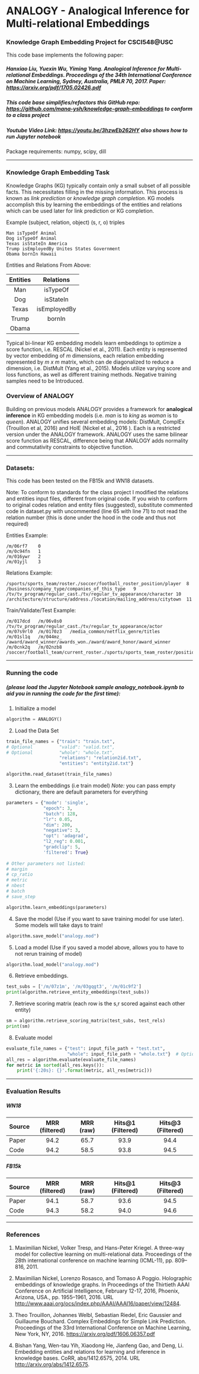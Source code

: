 # ANALOGY - Analogical Inference for Multi-relational Embeddings

### Knowledge Graph Embedding Project for CSCI548@USC
This code base implements the following paper:

##### Hanxiao Liu, Yuexin Wu, Yiming Yang. Analogical Inference for Multi-relational Embeddings. Proceedings of the 34th International Conference on Machine Learning, Sydney, Australia, PMLR 70, 2017. Paper: https://arxiv.org/pdf/1705.02426.pdf

##### This code base simplifies/refactors this GitHub repo: https://github.com/mana-ysh/knowledge-graph-embeddings to conform to a class project

##### Youtube Video Link: https://youtu.be/3hzwEb262HY *also shows how to run Jupyter notebook*

Package requirements: numpy, scipy, dill

---
### Knowledge Graph Embedding Task
Knowledge Graphs (KG) typically contain only a small subset of all possible facts. This necessitates filling in the missing information. This process is known as *link prediction* or *knowledge graph completion*. KG models accomplish this by learning the embeddings of the entities and relations which can be used later for link prediction or KG completion.

Example (subject, relation, object) (s, r, o) triples 
```text
Man isTypeOf Animal
Dog isTypeOf Animal
Texas isStateIn America
Trump isEmployedBy Unites States Government
Obama bornIn Hawaii
```
Entities and Relations From Above:

| Entities        | Relations |
|:-------------:|:-----------:| 
| Man | isTypeOf |
| Dog | isStateIn | 
| Texas | isEmployedBy |
| Trump | bornIn |
| Obama | |

Typical bi-linear KG embedding models learn embeddings to optimize a score function, i.e. RESCAL (Nickel et al., 2011). Each entity is represented by vector embedding of *m* dimensions, each relation embedding represented by *m x m* matrix, which can de diagonalized to reduce a dimension, i.e. DistMult (Yang et al., 2015). Models utilize varying score and loss functions, as well as different training methods. Negative training samples need to be Introduced. 

### Overview of ANALOGY

Building on previous models ANALOGY provides a framework for **analogical inference** in KG embedding models (i.e. *man* is to *king* as *woman* is to *queen*). ANALOGY unifies several embedding models: DistMult, ComplEx (Trouillon et al, 2016) and HolE (Nickel et al., 2016 ). Each is a restricted version under the ANALOGY framework. ANALOGY uses the same bilinear score function as RESCAL, difference being that ANALOGY adds normality and commutativity constraints to objective function.

---

### Datasets:
This code has been tested on the FB15k and WN18 datasets. 

Note: To conform to standards for the class project I modified the relations and entities input files, different from original code. If you wish to conform to original codes relation and entity files (suggested), substitute commented code in dataset.py with uncommented (line 65 with line 71) to not read the relation number (this is done under the hood in the code and thus not required)

Entities Example:
```text
/m/06rf7	0
/m/0c94fn	1
/m/016ywr	2
/m/01yjl	3
```

Relations Example:
```text
/sports/sports_team/roster./soccer/football_roster_position/player	8
/business/company_type/companies_of_this_type	9
/tv/tv_program/regular_cast./tv/regular_tv_appearance/character	10
/architecture/structure/address./location/mailing_address/citytown	11
```

Train/Validate/Test Example:
```text
/m/017dcd	/m/06v8s0	/tv/tv_program/regular_cast./tv/regular_tv_appearance/actor
/m/07s9rl0	/m/0170z3	/media_common/netflix_genre/titles
/m/01sl1q	/m/044mz_	/award/award_winner/awards_won./award/award_honor/award_winner
/m/0cnk2q	/m/02nzb8	/soccer/football_team/current_roster./sports/sports_team_roster/position
```
---

### Running the code 

##### (please load the Jupyter Notebook sample *analogy_notebook.ipynb* to aid you in running the code for the first time):
1. Initialize a model
```python
algorithm = ANALOGY()
```
2. Load the Data Set
```python
train_file_names = {"train": "train.txt",
# Optional          "valid": "valid.txt",
# Optional          "whole": "whole.txt",
                    "relations": "relation2id.txt",
                    "entities": "entity2id.txt"}

algorithm.read_dataset(train_file_names)
```
3. Learn the embeddings (i.e train model) *Note:* you can pass empty dictionary, there are default parameters for everything
```python
parameters = {"mode": 'single',
              "epoch": 3,
              "batch": 128,
              "lr": 0.05,
              "dim": 200,            
              "negative": 3,         
              "opt": 'adagrad',
              "l2_reg": 0.001,
              "gradclip": 5,
              'filtered': True}
              
# Other parameters not listed:
# margin
# cp_ratio
# metric
# nbest
# batch
# save_step

algorithm.learn_embeddings(parameters)
```
4. Save the model (Use if you want to save training model for use later). Some models will take days to train!
```python
algorithm.save_model("analogy.mod")
```
5. Load a model (Use if you saved a model above, allows you to have to not rerun training of model)
```python
algorithm.load_model("analogy.mod")
```
6. Retrieve embeddings.
```python
test_subs = ['/m/07z1m', '/m/03gqgt3', '/m/01c9f2']
print(algorithm.retrieve_entity_embeddings(test_subs))
```
7. Retrieve scoring matrix (each row is the s,r scored against each other entity)
```python
sm = algorithm.retrieve_scoring_matrix(test_subs, test_rels)
print(sm)
```
8. Evaluate model
```python
evaluate_file_names = {"test": input_file_path + "test.txt",
                       "whole": input_file_path + "whole.txt"}  # Optional
all_res = algorithm.evaluate(evaluate_file_names)
for metric in sorted(all_res.keys()):
    print('{:20s}: {}'.format(metric, all_res[metric]))
```
---
### Evaluation Results
##### WN18
| Source        | MRR (filtered) | MRR (raw) | Hits@1 (Filtered) | Hits@3 (Filtered)
| ------------- |:--------:|:------:|:------:|:------:| 
| Paper      | 94.2 | 65.7 | 93.9 | 94.4
| Code      | 94.2 | 58.5 | 93.8 | 94.5
##### FB15k
| Source        | MRR (filtered) | MRR (raw) | Hits@1 (Filtered) | Hits@3 (Filtered)
| ------------- |:--------:|:------:|:------:|:------:| 
| Paper      | 94.1 | 58.7 | 93.6 | 94.5
| Code      | 94.3 | 58.2 | 94.0 | 94.6

---

### References
1. Maximilian Nickel, Volker Tresp, and Hans-Peter Kriegel. A three-way model for collective learning on multi-relational data. Proceedings of the 28th international conference on machine learning (ICML-11), pp. 809–816, 2011.

2. Maximilian Nickel, Lorenzo Rosasco, and Tomaso A Poggio. Holographic embeddings of knowledge graphs. In Proceedings of the Thirtieth AAAI Conference on Artificial Intelligence, February 12-17, 2016, Phoenix, Arizona, USA., pp. 1955–1961, 2016. URL http://www.aaai.org/ocs/index.php/AAAI/AAAI16/paper/view/12484.

3. Theo Trouillon, Johannes Welbl, Sebastian Riedel, Eric Gaussier and Guillaume Bouchard. Complex Embeddings for Simple Link Prediction. Proceedings of the 33rd International Conference on Machine Learning, New York, NY,  2016. https://arxiv.org/pdf/1606.06357.pdf

4. Bishan Yang, Wen-tau Yih, Xiaodong He, Jianfeng Gao, and Deng, Li. Embedding entities and relations for learning and inference in knowledge bases. CoRR, abs/1412.6575, 2014. URL http://arxiv.org/abs/1412.6575.

